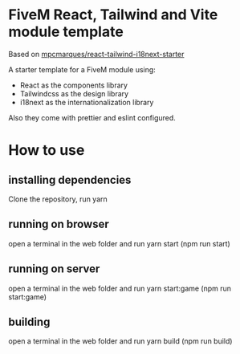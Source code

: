 # FiveM React, Tailwind and Vite module template

Based on [mpcmarques/react-tailwind-i18next-starter](https://github.com/mpcmarques/svelte-vite-tailwindcss-i18next-starter)

A starter template for a FiveM module using:

* React as the components library
* Tailwindcss as the design library
* i18next as the internationalization library

Also they come with prettier and eslint configured.


# How to use

## installing dependencies

Clone the repository, run yarn

## running on browser

open a terminal in the web folder and run yarn start (npm run start)

## running on server

open a terminal in the web folder and run yarn start:game (npm run start:game)

## building

open a terminal in the web folder and run yarn build (npm run build)

